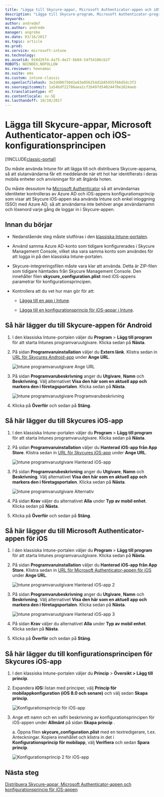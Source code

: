 ```yaml
---
title: "Lägga till Skycure-appar, Microsoft Authenticator-appen och iOS-konfigurationsprincipen"
description: "Lägga till Skycure-program, Microsoft Authenticator-program och iOS-konfigurationsprincipen i den klassiska Intune-portalen."
keywords: 
author: andredm7
ms.author: andredm
manager: angrobe
ms.date: 03/16/2017
ms.topic: article
ms.prod: 
ms.service: microsoft-intune
ms.technology: 
ms.assetid: 018d26f4-4a75-4e27-bb04-54f54106cb2f
ROBOTS: NOINDEX,NOFOLLOW
ms.reviewer: heenamac
ms.suite: ems
ms.custom: intune-classic
ms.openlocfilehash: 3e2dd0675042e63e056254d1b85955f66d5dc3f2
ms.sourcegitcommit: 1a54bdf22786aea1cf1b497d54024470e1024aeb
ms.translationtype: HT
ms.contentlocale: sv-SE
ms.lasthandoff: 10/10/2017
---
```

# <a name="add-skycure-apps-microsoft-authenticator-app-and-ios-configuration-policy"></a>Lägga till Skycure-appar, Microsoft Authenticator-appen och iOS-konfigurationsprincipen

[!INCLUDE[classic-portal](../includes/classic-portal.md)]

Du måste använda Intune för att lägga till och distribuera Skycure-apparna, så att slutanvändarna får ett meddelande när ett hot har identifierats i deras mobila enheter och anvisningar för att åtgärda hoten.

Du måste dessutom ha [Microsoft Authenticator](https://docs.microsoft.com/azure/multi-factor-authentication/end-user/microsoft-authenticator-app-how-to) så att användarnas identiteter kontrolleras av Azure AD och iOS-appens konfigurationsprincip som visar att Skycure iOS-appen ska använda Intune och enkel inloggning (SSO) med Azure AD, så att användarna inte behöver ange användarnamn och lösenord varje gång de loggar in i Skycure-appen.

## <a name="before-you-begin"></a>Innan du börjar

-   Nedanstående steg måste slutföras i den [klassiska Intune-portalen](https://manage.microsoft.com/).

-   Använd samma Azure AD-konto som tidigare konfigurerades i Skycure Management Console, vilket ska vara samma konto som användes för att logga in på den klassiska Intune-portalen.

-   Skycure-integreringsfilen måste vara klar att använda. Detta är ZIP-filen som tidigare hämtades från Skycure Management Console. Den innehåller filen **skycure\_configuration.plist** med iOS-appens parametrar för konfigurationsprincipen.

-   Kontrollera att du vet hur man gör för att:

    -   [Lägga till en app i Intune](/intune-classic/deploy-use/add-apps).

    -   [Lägga till en konfigurationsprincip för iOS-appar i Intune](/intune-classic/deploy-use/configure-ios-apps-with-mobile-app-configuration-policies-in-microsoft-intune).

## <a name="to-add-the-skycure-app-for-android"></a>Så här lägger du till Skycure-appen för Android

1.  I den klassiska Intune-portalen väljer du **Program** &gt; **Lägg till program** för att starta Intunes programvaruutgivare. Klicka sedan på **Nästa**.

2.  På sidan **Programvaruinstallation** väljer du **Extern länk**. Klistra sedan in [URL för Skycures Android-app](https://play.google.com/store/apps/details?id=com.skycure.skycure) under **Ange URL**.

    ![Intune programvaruutgivare Ange URL](../media/mtp/skycure-add-apps-1.png)

3.  På sidan **Programvarubeskrivning** anger du **Utgivare**, **Namn** och **Beskrivning**. Välj alternativet **Visa den här som en aktuell app och markera den i företagsportalen**. Klicka sedan på **Nästa**.

    ![Intune programvaruutgivare Programvarubeskrivning](../media/mtp/skycure-add-apps-2.png)

4.  Klicka på **Överför** och sedan på **Stäng**.

## <a name="to-add-the-skycure-app-for-ios"></a>Så här lägger du till Skycures iOS-app

1.  I den klassiska Intune-portalen väljer du **Program** &gt; **Lägg till program** för att starta Intunes programvaruutgivare. Klicka sedan på **Nästa**.

2.  På sidan **Programvaruinstallation** väljer du **Hanterad iOS-app från App Store**. Klistra sedan in [URL för Skycures iOS-app](https://itunes.apple.com/us/app/skycure/id695620821?mt=8) under **Ange URL**.

    ![Intune programvaruutgivare Hanterad iOS-app](../media/mtp/skycure-add-apps-3.png)

3.  På sidan **Programvarubeskrivning** anger du **Utgivare**, **Namn** och **Beskrivning**. Välj alternativet **Visa den här som en aktuell app och markera den i företagsportalen**. Klicka sedan på **Nästa**.

    ![Intune programvaruutgivare Alternativ](../media/mtp/skycure-add-apps-4.png)

4.  På sidan **Krav** väljer du alternativet **Alla** under **Typ av mobil enhet**. Klicka sedan på **Nästa**.

5.  Klicka på **Överför** och sedan på **Stäng**.

## <a name="to-add-the-microsoft-authenticator-app-for-ios"></a>Så här lägger du till Microsoft Authenticator-appen för iOS

1.  I den klassiska Intune-portalen väljer du **Program** &gt; **Lägg till program** för att starta Intunes programvaruutgivare. Klicka sedan på **Nästa**.

2.  På sidan **Programvaruinstallation** väljer du **Hanterad iOS-app från App Store**. Klistra sedan in [URL för Microsoft Authenticator-appen för iOS](https://itunes.apple.com/us/app/microsoft-authenticator/id983156458?mt=8) under **Ange URL**.

    ![Intune programvaruutgivare Hanterad iOS-app 2](../media/mtp/skycure-add-apps-5.png)

3.  På sidan **Programvarubeskrivning** anger du **Utgivare**, **Namn** och **Beskrivning**. Välj alternativet **Visa den här som en aktuell app och markera den i företagsportalen**. Klicka sedan på **Nästa**.

    ![Intune programvaruutgivare Hanterad iOS-app 3](../media/mtp/skycure-add-apps-6.png)

4.  På sidan **Krav** väljer du alternativet **Alla** under **Typ av mobil enhet**. Klicka sedan på **Nästa**.

5.  Klicka på **Överför** och sedan på **Stäng**.

## <a name="to-add-the-skycure-ios-app-configuration-policy"></a>Så här lägger du till konfigurationsprincipen för Skycures iOS-app

1.  I den klassiska Intune-portalen väljer du **Princip** &gt; **Översikt &gt; Lägg till princip**.

2.  Expandera **iOS**i listan med principer, välj **Princip för mobilappkonfiguration (iOS 8.0 och senare)** och välj sedan **Skapa princip**.

    ![Konfigurationsprincip för iOS-app](../media/mtp/skycure-add-apps-7.png)

3.  Ange ett namn och en valfri beskrivning av konfigurationsprincipen för iOS-appen under **Allmänt** på sidan **Skapa princip** .

    a.  Öppna filen **skycure\_configuration.plist** med en textredigerare, t.ex. Anteckningar. Kopiera innehållet och klistra in det i **Konfigurationsprincip för mobilapp**, välj **Verifiera** och sedan **Spara princip**.

       ![Konfigurationsprincip 2 för iOS-app](../media/mtp/skycure-add-apps-8.png)

## <a name="next-steps"></a>Nästa steg

[Distribuera Skycure-appar, Microsoft Authenticator-appen och konfigurationsprincip för iOS-appen](/intune-classic/deploy-use/deploy-skycure-apps-microsoft-authenticator-app-and-ios-app-configuration-policy)
